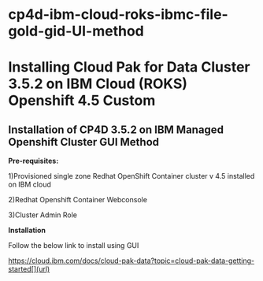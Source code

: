 # cp4d-ibm-cloud-roks-ibmc-file-gold-gid-UI-method

# Installing Cloud Pak for Data Cluster 3.5.2 on IBM Cloud (ROKS) Openshift 4.5 Custom

## Installation of CP4D 3.5.2 on IBM Managed Openshift Cluster GUI Method

**Pre-requisites:**

1)Provisioned single zone Redhat OpenShift Container cluster v 4.5 installed on IBM cloud



2)Redhat Openshift Container Webconsole



3)Cluster Admin Role

**Installation**

Follow the below link to install using GUI 

https://cloud.ibm.com/docs/cloud-pak-data?topic=cloud-pak-data-getting-started[](url)
